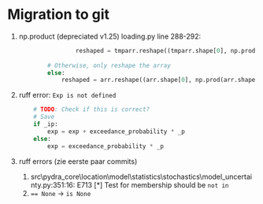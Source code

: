 # Migration to git

1. np.product (depreciated v1.25)
    loading.py line 288-292:

    ```py
                    reshaped = tmparr.reshape((tmparr.shape[0], np.prod(tmparr.shape[1:])))
            
            # Otherwise, only reshape the array
            else:
                reshaped = arr.reshape((arr.shape[0], np.prod(arr.shape[1:])))
    ```

1. ruff error:
    `Exp is not defined`

    ```py
        # TODO: Check if this is correct?
        # Save
        if _ip:
            exp = exp + exceedance_probability * _p
        else:
            exp = exceedance_probability * _p
    ```

1. ruff errors (zie eerste paar commits)
    1. src\pydra_core\location\model\statistics\stochastics\model_uncertainty.py:351:16: E713 [*] Test for membership should be `not in`
    1. `== None` -> `is None`
